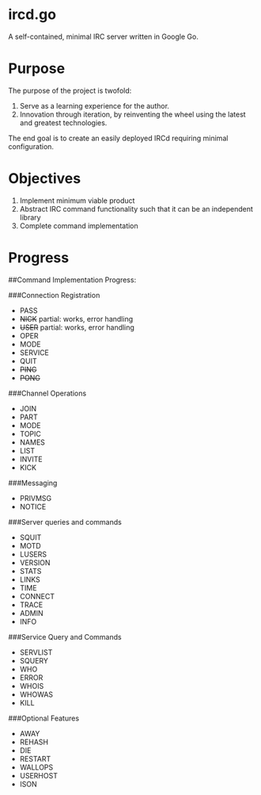 ircd.go
=======

A self-contained, minimal IRC server written in Google Go.

# Purpose
The purpose of the project is twofold:

1. Serve as a learning experience for the author.
2. Innovation through iteration, by reinventing the wheel using the latest and greatest technologies.
 
The end goal is to create an easily deployed IRCd requiring minimal configuration.

# Objectives
1. Implement minimum viable product
2. Abstract IRC command functionality such that it can be an independent library
3. Complete command implementation

# Progress
##Command Implementation Progress:

###Connection Registration
- PASS
- ~~NICK~~ partial: works, error handling
- ~~USER~~ partial: works, error handling
- OPER
- MODE
- SERVICE
- QUIT
- ~~PING~~
- ~~PONG~~

###Channel Operations
- JOIN
- PART
- MODE
- TOPIC
- NAMES
- LIST
- INVITE
- KICK

###Messaging
- PRIVMSG
- NOTICE

###Server queries and commands
- SQUIT
- MOTD
- LUSERS
- VERSION
- STATS
- LINKS
- TIME
- CONNECT
- TRACE
- ADMIN
- INFO

###Service Query and Commands
- SERVLIST
- SQUERY
- WHO
- ERROR
- WHOIS
- WHOWAS
- KILL

###Optional Features
- AWAY
- REHASH
- DIE
- RESTART
- WALLOPS
- USERHOST
- ISON
